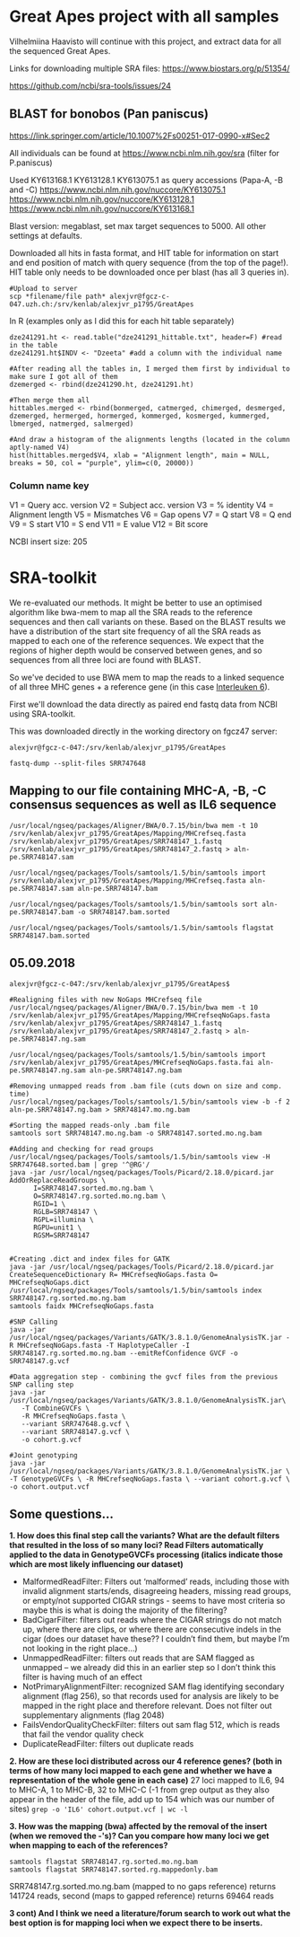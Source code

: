 # Great Apes project with all samples

Vilhelmiina Haavisto will continue with this project, and extract data for all the sequenced Great Apes. 

Links for downloading multiple SRA files: https://www.biostars.org/p/51354/

https://github.com/ncbi/sra-tools/issues/24



## BLAST for bonobos (Pan paniscus)
https://link.springer.com/article/10.1007%2Fs00251-017-0990-x#Sec2

All individuals can be found at https://www.ncbi.nlm.nih.gov/sra (filter for P.paniscus)

Used 
KY613168.1 
KY613128.1
KY613075.1
as query accessions (Papa-A, -B and -C)
https://www.ncbi.nlm.nih.gov/nuccore/KY613075.1
https://www.ncbi.nlm.nih.gov/nuccore/KY613128.1
https://www.ncbi.nlm.nih.gov/nuccore/KY613168.1

Blast version: megablast, set max target sequences to 5000. All other settings at defaults.

Downloaded all hits in fasta format, and HIT table for information on start and end position of match with query sequence (from the top of the page!). HIT table only needs to be downloaded once per blast (has all 3 queries in).

```
#Upload to server
scp *filename/file path* alexjvr@fgcz-c-047.uzh.ch:/srv/kenlab/alexjvr_p1795/GreatApes
```
In R (examples only as I did this for each hit table separately)
```
dze241291.ht <- read.table("dze241291_hittable.txt", header=F) #read in the table
dze241291.ht$INDV <- "Dzeeta" #add a column with the individual name

#After reading all the tables in, I merged them first by individual to make sure I got all of them
dzemerged <- rbind(dze241290.ht, dze241291.ht)

#Then merge them all
hittables.merged <- rbind(bonmerged, catmerged, chimerged, desmerged, dzemerged, hermerged, hormerged, kommerged, kosmerged, kummerged, lbmerged, natmerged, salmerged)

#And draw a histogram of the alignments lengths (located in the column aptly-named V4)
hist(hittables.merged$V4, xlab = "Alignment length", main = NULL, breaks = 50, col = "purple", ylim=c(0, 20000))
```
### Column name key
V1 = Query acc. version
V2 = Subject acc. version
V3 = % identity
V4 = Alignment length
V5 = Mismatches
V6 = Gap opens
V7 = Q start
V8 = Q end
V9 = S start
V10 = S end
V11 = E value
V12 = Bit score

NCBI insert size: 205 


# SRA-toolkit

We re-evaluated our methods. It might be better to use an optimised algorithm like bwa-mem to map all the SRA reads to the reference sequences and then call variants on these. Based on the BLAST results we have a distribution of the start site frequency of all the SRA reads as mapped to each one of the reference sequences. We expect that the regions of higher depth would be conserved between genes, and so sequences from all three loci are found with BLAST. 

So we've decided to use BWA mem to map the reads to a linked sequence of all three MHC genes + a reference gene (in this case [Interleuken 6](https://www.ncbi.nlm.nih.gov/nuccore/NC_000007.14?report=genbank&from=22725889&to=22732002)). 

First we'll download the data directly as paired end fastq data from NCBI using SRA-toolkit. 

This was downloaded directly in the working directory on fgcz47 server: 

```
alexjvr@fgcz-c-047:/srv/kenlab/alexjvr_p1795/GreatApes

fastq-dump --split-files SRR747648
```

## Mapping to our file containing MHC-A, -B, -C consensus sequences as well as IL6 sequence

```
/usr/local/ngseq/packages/Aligner/BWA/0.7.15/bin/bwa mem -t 10 /srv/kenlab/alexjvr_p1795/GreatApes/Mapping/MHCrefseq.fasta /srv/kenlab/alexjvr_p1795/GreatApes/SRR748147_1.fastq /srv/kenlab/alexjvr_p1795/GreatApes/SRR748147_2.fastq > aln-pe.SRR748147.sam

/usr/local/ngseq/packages/Tools/samtools/1.5/bin/samtools import /srv/kenlab/alexjvr_p1795/GreatApes/Mapping/MHCrefseq.fasta aln-pe.SRR748147.sam aln-pe.SRR748147.bam

/usr/local/ngseq/packages/Tools/samtools/1.5/bin/samtools sort aln-pe.SRR748147.bam -o SRR748147.bam.sorted

/usr/local/ngseq/packages/Tools/samtools/1.5/bin/samtools flagstat SRR748147.bam.sorted
```

## 05.09.2018

```
alexjvr@fgcz-c-047:/srv/kenlab/alexjvr_p1795/GreatApes$

#Realigning files with new NoGaps MHCrefseq file
/usr/local/ngseq/packages/Aligner/BWA/0.7.15/bin/bwa mem -t 10 /srv/kenlab/alexjvr_p1795/GreatApes/Mapping/MHCrefseqNoGaps.fasta /srv/kenlab/alexjvr_p1795/GreatApes/SRR748147_1.fastq /srv/kenlab/alexjvr_p1795/GreatApes/SRR748147_2.fastq > aln-pe.SRR748147.ng.sam

/usr/local/ngseq/packages/Tools/samtools/1.5/bin/samtools import /srv/kenlab/alexjvr_p1795/GreatApes/MHCrefseqNoGaps.fasta.fai aln-pe.SRR748147.ng.sam aln-pe.SRR748147.ng.bam

#Removing unmapped reads from .bam file (cuts down on size and comp. time)
/usr/local/ngseq/packages/Tools/samtools/1.5/bin/samtools view -b -f 2 aln-pe.SRR748147.ng.bam > SRR748147.mo.ng.bam

#Sorting the mapped reads-only .bam file
samtools sort SRR748147.mo.ng.bam -o SRR748147.sorted.mo.ng.bam

#Adding and checking for read groups
/usr/local/ngseq/packages/Tools/samtools/1.5/bin/samtools view -H SRR747648.sorted.bam | grep '^@RG'/
java -jar /usr/local/ngseq/packages/Tools/Picard/2.18.0/picard.jar AddOrReplaceReadGroups \
      I=SRR748147.sorted.mo.ng.bam \
      O=SRR748147.rg.sorted.mo.ng.bam \
      RGID=1 \
      RGLB=SRR748147 \
      RGPL=illumina \
      RGPU=unit1 \
      RGSM=SRR748147


#Creating .dict and index files for GATK
java -jar /usr/local/ngseq/packages/Tools/Picard/2.18.0/picard.jar CreateSequenceDictionary R= MHCrefseqNoGaps.fasta O= MHCrefseqNoGaps.dict
/usr/local/ngseq/packages/Tools/samtools/1.5/bin/samtools index SRR748147.rg.sorted.mo.ng.bam
samtools faidx MHCrefseqNoGaps.fasta

#SNP Calling
java -jar /usr/local/ngseq/packages/Variants/GATK/3.8.1.0/GenomeAnalysisTK.jar -R MHCrefseqNoGaps.fasta -T HaplotypeCaller -I SRR748147.rg.sorted.mo.ng.bam --emitRefConfidence GVCF -o SRR748147.g.vcf

#Data aggregation step - combining the gvcf files from the previous SNP calling step
java -jar /usr/local/ngseq/packages/Variants/GATK/3.8.1.0/GenomeAnalysisTK.jar\
   -T CombineGVCFs \
   -R MHCrefseqNoGaps.fasta \
   --variant SRR747648.g.vcf \
   --variant SRR748147.g.vcf \
   -o cohort.g.vcf

#Joint genotyping
java -jar /usr/local/ngseq/packages/Variants/GATK/3.8.1.0/GenomeAnalysisTK.jar \ -T GenotypeGVCFs \ -R MHCrefseqNoGaps.fasta \ --variant cohort.g.vcf \ -o cohort.output.vcf
```
## Some questions...

**1.	How does this final step call the variants? What are the default filters that resulted in the loss of so many loci?
Read Filters automatically applied to the data in GenotypeGVCFs processing (italics indicate those which are most likely influencing our dataset)**
* MalformedReadFilter: Filters out ‘malformed’ reads, including those with invalid alignment starts/ends, disagreeing headers, missing read groups, or empty/not supported CIGAR strings - seems to have most criteria so maybe this is what is doing the majority of the filtering?
* BadCigarFilter: filters out reads where the CIGAR strings do not match up, where there are clips, or where there are consecutive indels in the cigar (does our dataset have these?? I couldn’t find them, but maybe I’m not looking in the right place…)
* UnmappedReadFilter: filters out reads that are SAM flagged as unmapped – we already did this in an earlier step so I don’t think this filter is having much of an effect
* NotPrimaryAlignmentFilter: recognized SAM flag identifying secondary alignment (flag 256), so that records used for analysis are likely to be mapped in the right place and therefore relevant. Does not filter out supplementary alignments (flag 2048)
* FailsVendorQualityCheckFilter: filters out sam flag 512, which is reads that fail the vendor quality check
* DuplicateReadFilter: filters out duplicate reads

**2.	How are these loci distributed across our 4 reference genes? (both in terms of how many loci mapped to each gene and whether we have a representation of the whole gene in each case)**
27 loci mapped to IL6, 94 to MHC-A, 1 to MHC-B, 32 to MHC-C (-1 from grep output as they also appear in the header of the file, add up to 154 which was our number of sites)
``` grep -o 'IL6' cohort.output.vcf | wc -l ```
 
**3.	How was the mapping (bwa) affected by the removal of the insert (when we removed the -'s)? Can you compare how many loci we get when mapping to each of the references?**
```
samtools flagstat SRR748147.rg.sorted.mo.ng.bam
samtools flagstat SRR748147.sorted.rg.mappedonly.bam
```
SRR748147.rg.sorted.mo.ng.bam (mapped to no gaps reference) returns 141724 reads, second (maps to gapped reference) returns 69464 reads


**3 cont) And I think we need a literature/forum search to work out what the best option is for mapping loci when we expect there to be inserts.**

 

